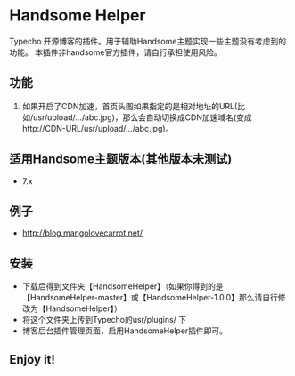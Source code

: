 # Handsome Helper
Typecho 开源博客的插件。用于辅助Handsome主题实现一些主题没有考虑到的功能。
本插件非handsome官方插件，请自行承担使用风险。

## 功能
1. 如果开启了CDN加速，首页头图如果指定的是相对地址的URL(比如/usr/upload/.../abc.jpg)，那么会自动切换成CDN加速域名(变成http://CDN-URL/usr/upload/.../abc.jpg)。

## 适用Handsome主题版本(其他版本未测试)
- 7.x

## 例子
- http://blog.mangolovecarrot.net/

## 安装
- 下载后得到文件夹【HandsomeHelper】（如果你得到的是【HandsomeHelper-master】或【HandsomeHelper-1.0.0】那么请自行修改为【HandsomeHelper】）
- 将这个文件夹上传到Typecho的usr/plugins/ 下
- 博客后台插件管理页面，启用HandsomeHelper插件即可。

## Enjoy it!
